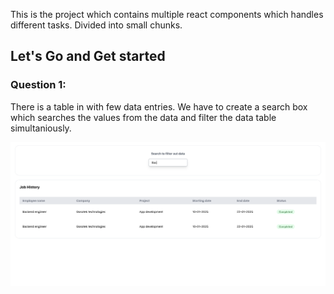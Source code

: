 This is the project which contains multiple react components which handles different tasks. Divided into small chunks.
## Let's Go and Get started

### Question 1:

There is a table in with few data entries. We have to create a search box which searches the values from the data and filter the data table simultaniously.

![alt text](q1.png)